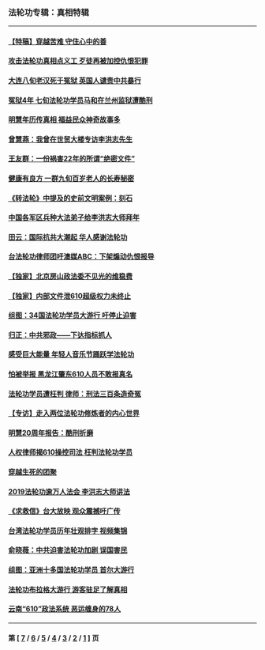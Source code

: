 ### 法轮功专辑：真相特辑
---
#### [【特稿】穿越苦难 守住心中的善](../../pages/nf4389/n13784979.md?11290430) 
#### [攻击法轮功真相点义工 歹徒再被加控仇恨犯罪](../../pages/nf4389/n13601019.md?11290430) 
#### [大连八旬老汉死于冤狱 英国人谴责中共暴行](../../pages/nf4389/n13480118.md?11290430) 
#### [冤狱4年 七旬法轮功学员马和在兰州监狱遭酷刑](../../pages/nf4389/n13304688.md?11290430) 
#### [明慧年历传真相 福益民众神奇故事多](../../pages/nf4389/n13294545.md?11290430) 
#### [曾慧燕：我曾在世贸大楼专访李洪志先生](../../pages/nf4389/n12898729.md?11290430) 
#### [王友群：一份祸害22年的所谓“绝密文件”](../../pages/nf4389/n12871750.md?11290430) 
#### [健康有良方 一群九旬百岁老人的长寿秘密](../../pages/nf4389/n12847475.md?11290430) 
#### [《转法轮》中提及的史前文明案例：刻石](../../pages/nf4389/n12758577.md?11290430) 
#### [中国各军区兵种大法弟子给李洪志大师拜年](../../pages/nf4389/n12750047.md?11290430) 
#### [田云：国际抗共大潮起 华人感谢法轮功](../../pages/nf4389/n12357708.md?11290430) 
#### [台法轮功律师团吁澳媒ABC：下架煽动仇恨报导](../../pages/nf4389/n12279917.md?11290430) 
#### [【独家】北京房山政法委不见光的维稳费](../../pages/nf4389/n12031979.md?11290430) 
#### [【独家】内部文件泄610超级权力未终止](../../pages/nf4389/n12023895.md?11290430) 
#### [组图：34国法轮功学员大游行 吁停止迫害](../../pages/nf4389/n11492658.md?11290430) 
#### [归正：中共邪政——下达指标抓人](../../pages/nf4389/n11474770.md?11290430) 
#### [感受巨大能量 年轻人音乐节踊跃学法轮功](../../pages/nf4389/n11441981.md?11290430) 
#### [怕被举报 黑龙江肇东610人员不敢报真名](../../pages/nf4389/n11436499.md?11290430) 
#### [法轮功学员遭枉判 律师：刑法三百条造奇冤](../../pages/nf4389/n11433943.md?11290430) 
#### [【专访】走入两位法轮功修炼者的内心世界](../../pages/nf4389/n11415623.md?11290430) 
#### [明慧20周年报告：酷刑折磨](../../pages/nf4389/n11387954.md?11290430) 
#### [人权律师揭610操控司法 枉判法轮功学员](../../pages/nf4389/n11313370.md?11290430) 
#### [穿越生死的团聚](../../pages/nf4389/n11258922.md?11290430) 
#### [2019法轮功逾万人法会 李洪志大师讲法](../../pages/nf4389/n11265303.md?11290430) 
#### [《求救信》台大放映 观众震撼吁广传](../../pages/nf4389/n10922251.md?11290430) 
#### [台湾法轮功学员历年壮观排字 视频集锦](../../pages/nf4389/n10878789.md?11290430) 
#### [俞晓薇：中共迫害法轮功加剧 误国害民](../../pages/nf4389/n10859260.md?11290430) 
#### [组图：亚洲十多国法轮功学员 首尔大游行](../../pages/nf4389/n10781149.md?11290430) 
#### [法轮功布拉格大游行 游客驻足了解真相](../../pages/nf4389/n10749360.md?11290430) 
#### [云南“610”政法系统 恶运缠身的78人](../../pages/nf4389/n10747534.md?11290430) 

---
#### 第 [ [7](./7.md?11290430) / [6](./6.md?11290430) / [5](./5.md?11290430) / [4](./4.md?11290430) / [3](./3.md?11290430) / [2](./2.md?11290430) / [1](./1.md?11290430) ] 页

